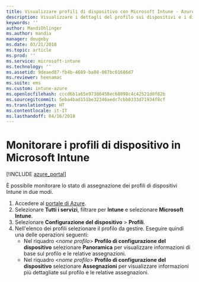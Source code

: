 ```yaml
---
title: Visualizzare profili di dispositivo con Microsoft Intune - Azure | Microsoft Docs
description: Visualizzare i dettagli del profilo sui dispositivi e i dispositivi con profili di dispositivo Microsoft Intune assegnati o distribuiti.
keywords: ''
author: MandiOhlinger
ms.author: mandia
manager: dougeby
ms.date: 03/21/2018
ms.topic: article
ms.prod: ''
ms.service: microsoft-intune
ms.technology: ''
ms.assetid: 9deaed87-fb4b-4689-ba88-067bc61686d7
ms.reviewer: heenamac
ms.suite: ems
ms.custom: intune-azure
ms.openlocfilehash: cccd6b1a65e97386458ec68098c4c42521d0f82b
ms.sourcegitcommit: 5eba4bad151be32346aedc7cbb0333d71934f8cf
ms.translationtype: HT
ms.contentlocale: it-IT
ms.lasthandoff: 04/16/2018
---
```

# <a name="monitor-device-profiles-in-microsoft-intune"></a>Monitorare i profili di dispositivo in Microsoft Intune

[!INCLUDE [azure_portal](./includes/azure_portal.md)]

È possibile monitorare lo stato di assegnazione dei profili di dispositivi Intune in due modi.

1. Accedere al [portale di Azure](https://portal.azure.com).
2. Selezionare **Tutti i servizi**, filtrare per **Intune** e selezionare **Microsoft Intune**.
3. Selezionare **Configurazione del dispositivo** > **Profili**.
4. Nell'elenco dei profili selezionare il profilo da gestire. Eseguire quindi una delle operazioni seguenti:
    - Nel riquadro <*nome profilo*> **Profilo di configurazione del dispositivo** selezionare **Panoramica** per visualizzare informazioni di base sul profilo e le relative assegnazioni.
    - Nel riquadro <*nome profilo*> **Profilo di configurazione del dispositivo** selezionare **Assegnazioni** per visualizzare informazioni più dettagliate sul profilo e le relative assegnazioni.
